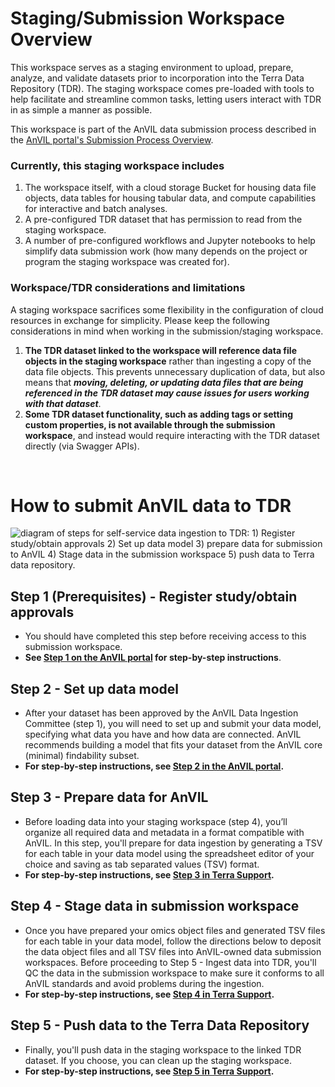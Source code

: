 # Staging/Submission Workspace Overview
This workspace serves as a staging environment to upload, prepare, analyze, and validate datasets prior to incorporation into the Terra Data Repository (TDR). The staging workspace comes pre-loaded with tools to help facilitate and streamline common tasks, letting users interact with TDR in as simple a manner as possible.

This workspace is part of the AnVIL data submission process described in the <a href="https://anvilproject.org/learn/data-submitters/submission-guide/data-submitters-overview" target="blank">AnVIL portal's Submission Process Overview</a>.

### Currently, this staging workspace includes
1.  The workspace itself, with a cloud storage Bucket for housing data file objects, data tables for housing tabular data, and compute capabilities for interactive and batch analyses.
2.  A pre-configured TDR dataset that has permission to read from the staging workspace.
3.  A number of pre-configured workflows and Jupyter notebooks to help simplify data submission work (how many depends on the project or program the staging workspace was created for).

### Workspace/TDR considerations and limitations
A staging workspace sacrifices some flexibility in the configuration of cloud resources in exchange for simplicity. Please keep the following considerations in mind when working in the submission/staging workspace.
1. **The TDR dataset linked to the workspace will reference data file objects in the staging workspace** rather than ingesting a copy of the data file objects. This prevents unnecessary duplication of data, but also means that __*moving, deleting, or updating data files that are being referenced in the TDR dataset may cause issues for users working with that dataset*__.
2. **Some TDR dataset functionality, such as adding tags or setting custom properties, is not available through the submission workspace**, and instead would require interacting with the TDR dataset directly (via Swagger APIs).

<br>

# How to submit AnVIL data to TDR

<img src="https://storage.googleapis.com/terra-featured-workspaces/TDR/TDR-SSI_diagram-of-steps.png" alt="diagram of steps for self-service data ingestion to TDR: 1) Register study/obtain approvals 2) Set up data model 3) prepare data for submission to AnVIL 4) Stage data in the submission workspace 5) push data to Terra data repository.">

<br>

## Step 1 (Prerequisites) - Register study/obtain approvals
- You should have completed this step before receiving access to this submission workspace.
- **See <a href="https://anvilproject.org/learn/data-submitters/submission-guide/data-approval-process" target="blank">Step 1 on the AnVIL portal</a> for step-by-step instructions**.

## Step 2 - Set up data model
- After your dataset has been approved by the AnVIL Data Ingestion Committee (step 1), you will need to set up and submit your data model, specifying what data you have and how data are connected. AnVIL recommends building a model that fits your dataset from the AnVIL core (minimal) findability subset.
- **For step-by-step instructions, see <a href="https://anvilproject.org/learn/data-submitters/submission-guide/set-up-a-data-model" target="blank">Step 2 in the AnVIL portal</a>.**

## Step 3 - Prepare data for AnVIL
- Before loading data into your staging workspace (step 4), you’ll organize all required data and metadata in a format compatible with AnVIL. In this step, you'll prepare for data ingestion by generating a TSV for each table in your data model using the spreadsheet editor of your choice and saving as tab separated values (TSV) format.
- **For step-by-step instructions, see <a href="https://support.terra.bio/hc/en-us/articles/28500021527451-Step-3-Prepare-data-for-submission-to-AnVIL" target="blank">Step 3 in Terra Support</a>.**

## Step 4 - Stage data in submission workspace
- Once you have prepared your omics object files and generated TSV files for each table in your data model, follow the directions below to deposit the data object files and all TSV files into AnVIL-owned data submission workspaces. Before proceeding to Step 5 - Ingest data into TDR, you'll QC the data in the submission workspace to make sure it conforms to all AnVIL standards and avoid problems during the ingestion.
- **For step-by-step instructions, see <a href="https://support.terra.bio/hc/en-us/articles/25290333623835-Step-4-Stage-data-in-submission-workspace" target="blank">Step 4 in Terra Support</a>.**

## Step 5 - Push data to the Terra Data Repository
- Finally, you'll push data in the staging workspace to the linked TDR dataset. If you choose, you can clean up the staging workspace.
- **For step-by-step instructions, see <a href="https://support.terra.bio/hc/en-us/articles/36671511533467-Step-5-Ingest-data-to-TDR" target="blank">Step 5 in Terra Support</a>.**

<br>
